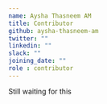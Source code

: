```yaml
---
name: Aysha Thasneem AM
title: Contributor
github: aysha-thasneem-am
twitter: ""
linkedin: ""
slack: ""
joining_date: ""
role : contributor
---
```


Still waiting for this
